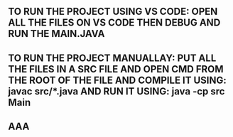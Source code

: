 ## TO RUN THE PROJECT USING VS CODE: OPEN ALL THE FILES ON VS CODE THEN DEBUG AND RUN THE MAIN.JAVA
## TO RUN THE PROJECT MANUALLAY: PUT ALL THE FILES IN A SRC FILE AND OPEN CMD FROM THE ROOT OF THE FILE AND COMPILE IT USING:  javac src/*.java AND RUN IT USING: java -cp src Main
## AAA
